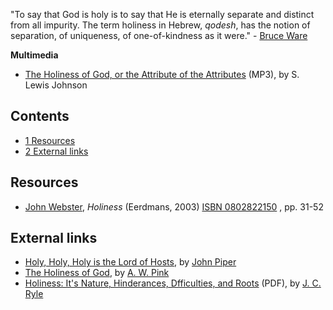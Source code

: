 "To say that God is holy is to say that He is eternally separate
and distinct from all impurity. The term holiness in Hebrew,
*qodesh*, has the notion of separation, of uniqueness, of
one-of-kindness as it were." -
[Bruce Ware](Bruce_Ware "Bruce Ware")

**Multimedia**

-   [The Holiness of God, or the Attribute of the Attributes](http://www.believerschapeldallas.org/audio/slj-69_systematic-theology/100_SLJ_69_32K.mp3)
    (MP3), by S. Lewis Johnson

## Contents

-   [1 Resources](#Resources)
-   [2 External links](#External_links)




## Resources

-   [John Webster](John_Webster "John Webster"), *Holiness*
    (Eerdmans, 2003)
    [ISBN 0802822150](http://www.theopedia.com/Special:BookSources/0802822150)
    , pp. 31-52

## External links

-   [Holy, Holy, Holy is the Lord of Hosts](http://www.desiringgod.org/library/sermons/84/010184.html),
    by [John Piper](John_Piper "John Piper")
-   [The Holiness of God](http://www.pbministries.org/books/pink/Attributes/attrib_08.htm),
    by [A. W. Pink](A._W._Pink "A. W. Pink")
-   [Holiness: It's Nature, Hinderances, Dfficulties, and Roots](http://www.preachtheword.co.uk/bookstore/holiness.pdf)
    (PDF), by [J. C. Ryle](J._C._Ryle "J. C. Ryle")



